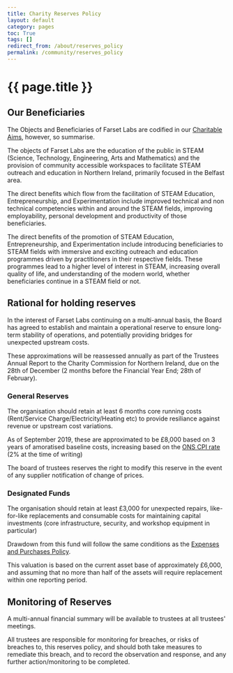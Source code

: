 ```yaml
---
title: Charity Reserves Policy
layout: default
category: pages
toc: True
tags: []
redirect_from: /about/reserves_policy
permalink: /community/reserves_policy
---
```


# {{ page.title }}

## Our Beneficiaries

The Objects and Beneficiaries of Farset Labs are codified in our
[Charitable Aims](/about/charitable_aims), however, so summarise.

The objects of Farset Labs are the education of the public in STEAM (Science,
Technology, Engineering, Arts and Mathematics) and the provision of community
accessible workspaces to facilitate STEAM outreach and education in Northern
Ireland, primarily focused in the Belfast area.

The direct benefits which flow from the facilitation of STEAM Education,
Entrepreneurship, and Experimentation include improved technical and non
technical competencies within and around the STEAM fields, improving
employability, personal development and productivity of those beneficiaries.

The direct benefits of the promotion of STEAM Education, Entrepreneurship, and
Experimentation include introducing beneficiaries to STEAM fields with immersive
and exciting outreach and education programmes driven by practitioners in their
respective fields. These programmes lead to a higher level of interest in STEAM,
increasing overall quality of life, and understanding of the modern world,
whether beneficiaries continue in a STEAM field or not.

## Rational for holding reserves

In the interest of Farset Labs continuing on a multi-annual basis, the Board has
agreed to establish and maintain a operational reserve to ensure long-term
stability of operations, and potentially providing bridges for unexpected
upstream costs.

These approximations will be reassessed annually as part of the Trustees Annual
Report to the Charity Commission for Northern Ireland, due on the 28th of
December (2 months before the Financial Year End; 28th of February).

### General Reserves

The organisation should retain at least 6 months core running costs
(Rent/Service Charge/Electricity/Heating etc) to provide resiliance against
revenue or upstream cost variations.

As of September 2019, these are approximated to be £8,000 based on 3 years of
amoratised baseline costs, increasing based on the
[ONS CPI rate](https://www.ons.gov.uk/economy/inflationandpriceindices) (2% at
the time of writing)

The board of trustees reserves the right to modify this reserve in the event of
any supplier notification of change of prices.

### Designated Funds

The organisation should retain at least £3,000 for unexpected repairs,
like-for-like replacements and consumable costs for maintaining capital
investments (core infrastructure, security, and workshop equipment in
particular)

Drawdown from this fund will follow the same conditions as the
[Expenses and Purchases Policy](/community/expenses_purchasing).

This valuation is based on the current asset base of approximately £6,000, and
assuming that no more than half of the assets will require replacement within
one reporting period.

## Monitoring of Reserves

A multi-annual financial summary will be available to trustees at all trustees'
meetings.

All trustees are responsible for monitoring for breaches, or risks of breaches
to, this reserves policy, and should both take measures to remediate this
breach, and to record the observation and response, and any further
action/monitoring to be completed.
